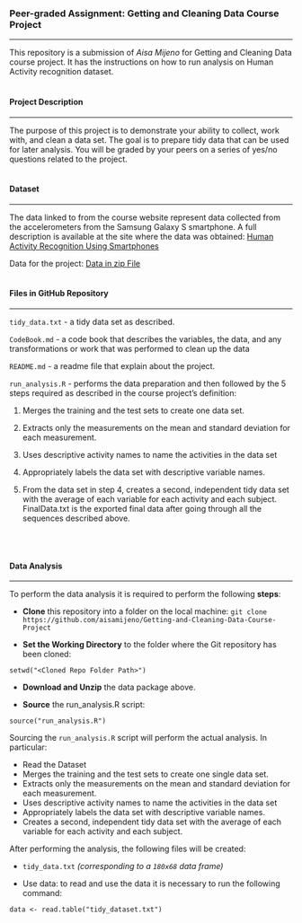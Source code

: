 ### **Peer-graded Assignment: Getting and Cleaning Data Course Project**

------
This repository is a submission of *Aisa Mijeno* for Getting and Cleaning Data course project. It has the instructions on how to run analysis on Human Activity recognition dataset.
<br>
<br>

#### **Project Description**
****
The purpose of this project is to demonstrate your ability to collect, work with, and clean a data set. The goal is to prepare tidy data that can be used for later analysis. You will be graded by your peers on a series of yes/no questions related to the project.
<br>
<br>

#### **Dataset**
****
The data linked to from the course website represent data collected from the accelerometers from the Samsung Galaxy S smartphone. A full description is available at the site where the data was obtained:
[Human Activity Recognition Using Smartphones](http://archive.ics.uci.edu/ml/datasets/Human+Activity+Recognition+Using+Smartphones)

Data for the project:
[Data in zip File](https://d396qusza40orc.cloudfront.net/getdata%2Fprojectfiles%2FUCI%20HAR%20Dataset.zip)
<br>
<br>

#### **Files in GitHub Repository**
****
`tidy_data.txt` - a tidy data set as described.

`CodeBook.md` - a code book that describes the variables, the data, and any transformations or work that was performed to clean up the data

`README.md` - a readme file that explain about the project.

`run_analysis.R` - performs the data preparation and then followed by the 5 steps required as described in the course project’s definition:


1. Merges the training and the test sets to create one data set.

2. Extracts only the measurements on the mean and standard deviation for each measurement.

3. Uses descriptive activity names to name the activities in the data set

4. Appropriately labels the data set with descriptive variable names.

5. From the data set in step 4, creates a second, independent tidy data set with the average of each variable for each activity and each subject.
FinalData.txt is the exported final data after going through all the sequences described above.
<br>
<br>

#### **Data Analysis**
****
To perform the data analysis it is required to perform the following **steps**:

* **Clone** this repository into a folder on the local machine: `git clone https://github.com/aisamijeno/Getting-and-Cleaning-Data-Course-Project`

* **Set the Working Directory** to the folder where the Git repository has been cloned:
```
setwd("<Cloned Repo Folder Path>")
```

* **Download and Unzip** the data package above.

* **Source** the run_analysis.R script:
```
source("run_analysis.R")
```
Sourcing the `run_analysis.R` script will perform the actual analysis. In particular:

* Read the Dataset
* Merges the training and the test sets to create one single data set.
* Extracts only the measurements on the mean and standard deviation for each measurement.
* Uses descriptive activity names to name the activities in the data set
* Appropriately labels the data set with descriptive variable names.
* Creates a second, independent tidy data set with the average of each variable for each activity and each subject.

After performing the analysis, the following files will be created:

* `tidy_data.txt` *(corresponding to a `180x68` data frame)*

* Use data: to read and use the data it is necessary to run the following command:

```
data <- read.table("tidy_dataset.txt")
```
